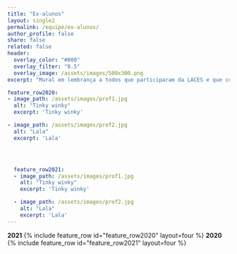 ```yaml
---
title: "Ex-alunos"
layout: single2
permalink: /equipe/ex-alunos/
author_profile: false
share: false
related: false
header:
  overlay_color: "#000"
  overlay_filter: "0.5"
  overlay_image: /assets/images/500x300.png
excerpt: "Mural em lembrança a todos que participaram da LACES e que contribuiram para esse projeto!"

feature_row2020:
- image_path: /assets/images/prof1.jpg
  alt: "Tinky winky"
  excerpt: 'Tinky winky'

- image_path: /assets/images/prof2.jpg
  alt: "Lala"
  excerpt: 'Lala'




  feature_row2021:
  - image_path: /assets/images/prof1.jpg
    alt: "Tinky winky"
    excerpt: 'Tinky winky'

  - image_path: /assets/images/prof2.jpg
    alt: "Lala"
    excerpt: 'Lala'
---
```

<strong>2021</strong>
{% include feature_row id="feature_row2020" layout=four  %}
<strong>2020</strong>
{% include feature_row id="feature_row2021" layout=four  %}
